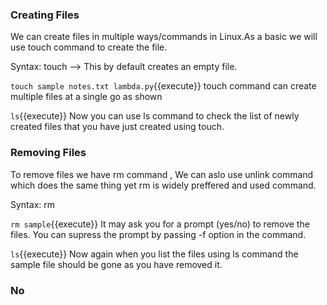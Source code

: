 ### Creating Files

We can create files in multiple ways/commands in Linux.As a basic we will use touch command to create the file.

Syntax: touch <filename> --> This by default creates an empty file.

`touch sample notes.txt lambda.py`{{execute}} touch command can create multiple files at a single go as shown

`ls`{{execute}} Now you can use ls command to check the list of newly created files that you have just created using touch.

### Removing Files

To remove files we have rm command , We can aslo use unlink command which does the same thing yet rm is widely preffered and used command.

Syntax: rm <filename>

`rm sample`{{execute}} It may ask you for a prompt (yes/no) to remove the files. You can supress the prompt by passing -f option in the command.

`ls`{{execute}} Now again when you list the files using ls command the sample file should be gone as you have removed it.

### No